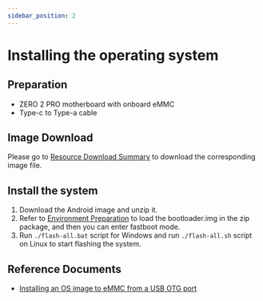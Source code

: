 ```yaml
---
sidebar_position: 2
---
```


# Installing the operating system

## Preparation

- ZERO 2 PRO motherboard with onboard eMMC
- Type-c to Type-a cable

## Image Download

Please go to [Resource Download Summary](./download) to download the corresponding image file.

## Install the system

1. Download the Android image and unzip it.
2. Refer to [Environment Preparation](../../low-level-dev/install-os-on-emmc#Environment-preparation) to load the bootloader.img in the zip package, and then you can enter fastboot mode.
3. Run `./flash-all.bat` script for Windows and run `./flash-all.sh` script on Linux to start flashing the system.

## Reference Documents

- [Installing an OS image to eMMC from a USB OTG port](../../low-level-dev/install-os-on-emmc)
